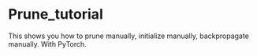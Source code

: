 # Prune_tutorial
This shows you how to prune manually, initialize manually, backpropagate manually. With PyTorch.
